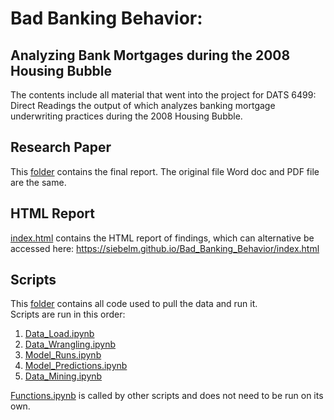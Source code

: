 # Bad Banking Behavior:
## Analyzing Bank Mortgages during the 2008 Housing Bubble

The contents include all material that went into the project for DATS 6499: Direct Readings the output of which analyzes banking mortgage underwriting practices during the 2008 Housing Bubble.

## Research Paper
This [folder](Research%20Paper/) contains the final report.  The original file Word doc and PDF file are the same.

## HTML Report
[index.html](index.html) contains the HTML report of findings, which can alternative be accessed here:
https://siebelm.github.io/Bad_Banking_Behavior/index.html

## Scripts
This [folder](Scripts/) contains all code used to pull the data and run it.  
Scripts are run in this order:

1) [Data_Load.ipynb](Data_Load.ipynb)
2) [Data_Wrangling.ipynb](Data_Wrangling.ipynb)
3) [Model_Runs.ipynb](Model_Runs.ipynb)
4) [Model_Predictions.ipynb](Model_Predictions.ipynb)
5) [Data_Mining.ipynb](Data_Mining.ipynb)

[Functions.ipynb](Functions.ipynb) is called by other scripts and does not need to be run on its own.